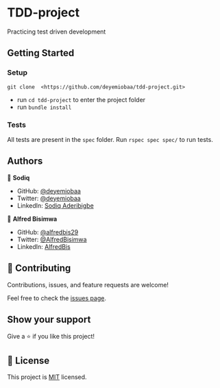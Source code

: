 # TDD-project
Practicing test driven development

## Getting Started

### Setup
```
git clone  <https://github.com/deyemiobaa/tdd-project.git>
```
- run ```cd tdd-project``` to enter the project folder
- run `bundle install`

### Tests

All tests are present in the `spec` folder.
Run `rspec spec spec/` to run tests.

## Authors

👤 **Sodiq**

- GitHub: [@deyemiobaa](https://github.com/deyemiobaa)
- Twitter: [@deyemiobaa](https://twitter.com/deyemiobaa)
- LinkedIn: [Sodiq Aderibigbe](https://linkedin.com/in/sodiqa)
  
👤 **Alfred Bisimwa**

- GitHub: [@alfredbis29](https://github.com/Alfredbis29)
- Twitter: [@AlfredBisimwa](https://twitter.com/AlfredBisimwa1)
- LinkedIn: [AlfredBis](https://www.linkedin.com/in/kalumuna-bisimwa-0501a81a8/)


## 🤝 Contributing

Contributions, issues, and feature requests are welcome!

Feel free to check the [issues page](https://github.com/deyemiobaa/tdd-project/issues).

## Show your support

Give a ⭐️ if you like this project!

## 📝 License

This project is [MIT](LICENSE) licensed.
